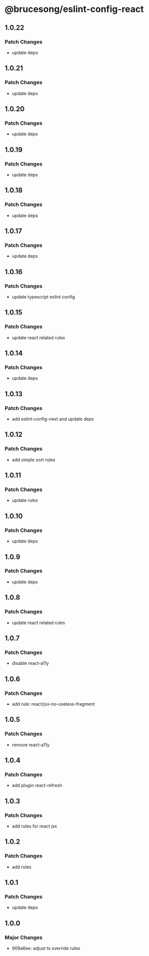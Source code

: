 # @brucesong/eslint-config-react

## 1.0.22

### Patch Changes

- update deps

## 1.0.21

### Patch Changes

- update deps

## 1.0.20

### Patch Changes

- update deps

## 1.0.19

### Patch Changes

- update deps

## 1.0.18

### Patch Changes

- update deps

## 1.0.17

### Patch Changes

- update deps

## 1.0.16

### Patch Changes

- update typescript eslint config

## 1.0.15

### Patch Changes

- update react related rules

## 1.0.14

### Patch Changes

- update deps

## 1.0.13

### Patch Changes

- add eslint-config-next and update deps

## 1.0.12

### Patch Changes

- add simple sort rules

## 1.0.11

### Patch Changes

- update rules

## 1.0.10

### Patch Changes

- update deps

## 1.0.9

### Patch Changes

- update deps

## 1.0.8

### Patch Changes

- update react related rules

## 1.0.7

### Patch Changes

- disable react-a11y

## 1.0.6

### Patch Changes

- add rule: react/jsx-no-useless-fragment

## 1.0.5

### Patch Changes

- remove react-a11y

## 1.0.4

### Patch Changes

- add plugin react-refresh

## 1.0.3

### Patch Changes

- add rules for react jsx

## 1.0.2

### Patch Changes

- add rules

## 1.0.1

### Patch Changes

- update deps

## 1.0.0

### Major Changes

- 909a6ee: adjust ts override rules
